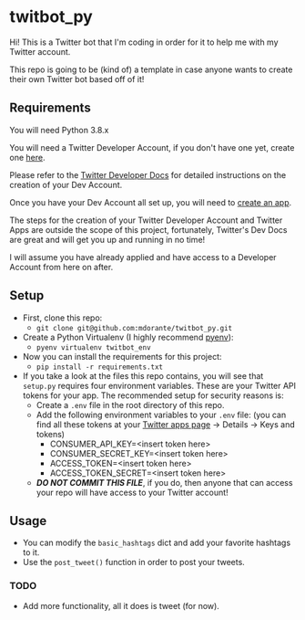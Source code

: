 # twitbot_py

Hi! This is a Twitter bot that I'm coding in order for it to help me with my Twitter account.

This repo is going to be (kind of) a template in case anyone wants to create their own Twitter bot based off of it!

## Requirements

You will need Python 3.8.x

You will need a Twitter Developer Account, if you don't have one yet, create one [here](https://developer.twitter.com/en/apply-for-access).

Please refer to the [Twitter Developer Docs](https://developer.twitter.com/en/docs/basics/developer-portal/overview) for detailed instructions on the creation of your Dev Account.

Once you have your Dev Account all set up, you will need to [create an app](https://developer.twitter.com/en/apps/create).

The steps for the creation of your Twitter Developer Account and Twitter Apps are outside the scope of this project, fortunately, Twitter's Dev Docs are great and will get you up and running in no time!

I will assume you have already applied and have access to a Developer Account from here on after.

## Setup

- First, clone this repo:
  - `git clone git@github.com:mdorante/twitbot_py.git`
- Create a Python Virtualenv (I highly recommend [pyenv](https://github.com/pyenv/pyenv)):
  - `pyenv virtualenv twitbot_env`
- Now you can install the requirements for this project:
  - `pip install -r requirements.txt`
- If you take a look at the files this repo contains, you will see that `setup.py` requires four environment variables. These are your Twitter API tokens for your app. The recommended setup for security reasons is:
  - Create a `.env` file in the root directory of this repo.
  - Add the following environment variables to your `.env` file: (you can find all these tokens at your [Twitter apps page](https://developer.twitter.com/en/apps) -> Details -> Keys and tokens)
    - CONSUMER_API_KEY=\<insert token here>
    - CONSUMER_SECRET_KEY=\<insert token here>
    - ACCESS_TOKEN=\<insert token here>
    - ACCESS_TOKEN_SECRET=\<insert token here>
  - **_DO NOT COMMIT THIS FILE_**, if you do, then anyone that can access your repo will have access to your Twitter account!

## Usage

- You can modify the `basic_hashtags` dict and add your favorite hashtags to it.
- Use the `post_tweet()` function in order to post your tweets.

### TODO

- Add more functionality, all it does is tweet (for now).
